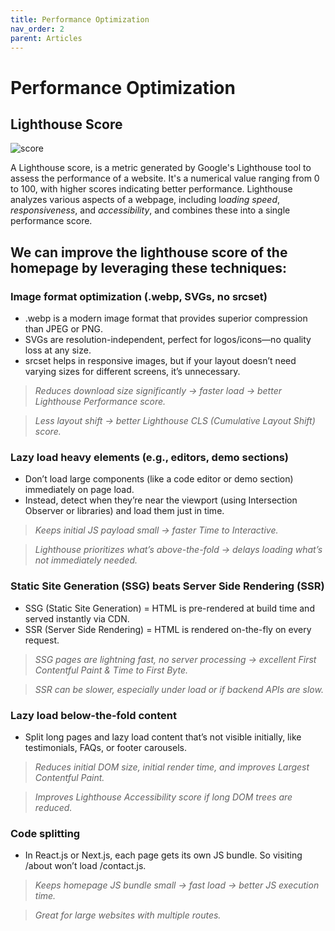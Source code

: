 ```yaml
---
title: Performance Optimization
nav_order: 2
parent: Articles
---
```


# Performance Optimization

## Lighthouse Score

![score](https://assets-us-01.kc-usercontent.com/1bfb8498-0a69-0062-41f9-7be1ab72379a/c912a81f-f320-425d-a026-813796b7eed0/Light-house-score.png)

A Lighthouse score, is a metric generated by Google's Lighthouse tool to assess the performance of a website. It's a numerical value ranging from 0 to 100, with higher scores indicating better performance. Lighthouse analyzes various aspects of a webpage, including l*oading speed*, *responsiveness*, and *accessibility*, and combines these into a single performance score. 

## We can improve the lighthouse score of the homepage by leveraging these techniques: 

### **Image format optimization (.webp, SVGs, no srcset)**

- .webp is a modern image format that provides superior compression than JPEG or PNG.
- SVGs are resolution-independent, perfect for logos/icons—no quality loss at any size.
- srcset helps in responsive images, but if your layout doesn’t need varying sizes for different screens, it’s unnecessary.

> *Reduces download size significantly → faster load → better Lighthouse Performance score.*

> *Less layout shift → better Lighthouse CLS (Cumulative Layout Shift) score.*

### **Lazy load heavy elements (e.g., editors, demo sections)**

- Don’t load large components (like a code editor or demo section) immediately on page load.
- Instead, detect when they’re near the viewport (using Intersection Observer or libraries) and load them just in time.

> *Keeps initial JS payload small → faster Time to Interactive.*

> *Lighthouse prioritizes what’s above-the-fold → delays loading what’s not immediately needed.*

### **Static Site Generation (SSG) beats Server Side Rendering (SSR)**

- SSG (Static Site Generation) = HTML is pre-rendered at build time and served instantly via CDN.
- SSR (Server Side Rendering) = HTML is rendered on-the-fly on every request.

> *SSG pages are lightning fast, no server processing → excellent First Contentful Paint & Time to First Byte.*

> *SSR can be slower, especially under load or if backend APIs are slow.*

### **Lazy load below-the-fold content**

- Split long pages and lazy load content that’s not visible initially, like testimonials, FAQs, or footer carousels.

> *Reduces initial DOM size, initial render time, and improves Largest Contentful Paint.*

> *Improves Lighthouse Accessibility score if long DOM trees are reduced.*

### **Code splitting**

- In React.js or Next.js, each page gets its own JS bundle. So visiting /about won’t load /contact.js.

> *Keeps homepage JS bundle small → fast load → better JS execution time.*

> *Great for large websites with multiple routes.*


